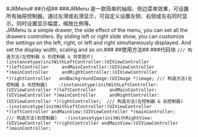 #JRMenu#
##介绍##
###JRMenu 是一款简单的抽屉、侧边菜单效果，可设置所有抽屉控制器。通过左滑或右滑显示，可自定义设置左侧、右侧或左右同时显示。同时设置显示幅度，缩放比例等。<br/>JRMenu is a simple drawer, the side effect of the menu, you can set all the drawers controllers. By sliding left or right slide show, you can customize the settings on the left, right, or left and right simultaneously displayed. And set the display width, scaling and so on.###
##使用方法##
###代码块
`/// 构造方法(左控制器 & 右控制器 & 背景图片)	
-(instancetype)initWithLeftController:(UIViewController *)leftController	
andMainController:(UIViewController *)mainController	
andRightController:(UIViewController *)rightController	
andBackgroundImage:(UIImage *)image;
/// 构造方法(左控制器 & 右控制器)	
-(instancetype)initWithLeftController:(UIViewController *)leftController	
andMainController:(UIViewController *)mainController	
andRightController:(UIViewController *)rightController;	
/// 构造方法(左控制器 & 右控制器)	
-(instancetype)initWithLeftController:(UIViewController *)leftController andMainView:(UIViewController *)mainController;	/// 构造方法(右控制器)	
-(instancetype)initWithRightView:(UIViewController *)rightController andMainView:(UIViewController *)mainController;`
